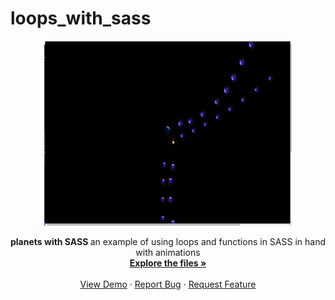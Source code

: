 # loops_with_sass 


<p  align="center">
 <img src="./sassloops.png" alt="Logo" width="396" height="296">
  <p align="center">
  <strong> planets with SASS </strong>
an example of using loops and functions in SASS in hand with animations
    <br />
    <a href="https://github.com/AngelosPa/loops_with_sass/tree/main/src/scss"><strong>Explore the files »</strong></a>
    <br />
    <br />
    <a href="https://angelospa.github.io/planets_with_sass/">View Demo</a>
    ·
    <a href="https://github.com/github_username/repo_name/issues">Report Bug</a>
    ·
    <a href="https://github.com/github_username/repo_name/issues">Request Feature</a>
  </p>
</p>
